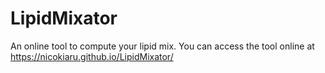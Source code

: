 # LipidMixator
An online tool to compute your lipid mix.
You can access the tool online at https://nicokiaru.github.io/LipidMixator/

